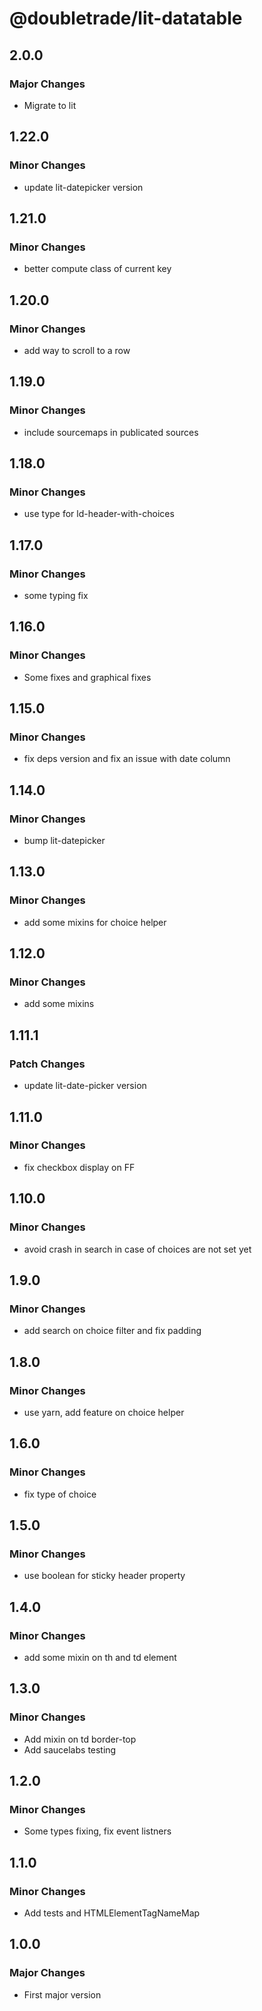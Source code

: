 # @doubletrade/lit-datatable

## 2.0.0

### Major Changes

- Migrate to lit

## 1.22.0

### Minor Changes

- update lit-datepicker version

## 1.21.0

### Minor Changes

- better compute class of current key

## 1.20.0

### Minor Changes

- add way to scroll to a row

## 1.19.0

### Minor Changes

- include sourcemaps in publicated sources

## 1.18.0

### Minor Changes

- use type for ld-header-with-choices

## 1.17.0

### Minor Changes

- some typing fix

## 1.16.0

### Minor Changes

- Some fixes and graphical fixes

## 1.15.0

### Minor Changes

- fix deps version and fix an issue with date column

## 1.14.0

### Minor Changes

- bump lit-datepicker

## 1.13.0

### Minor Changes

- add some mixins for choice helper

## 1.12.0

### Minor Changes

- add some mixins

## 1.11.1

### Patch Changes

- update lit-date-picker version

## 1.11.0

### Minor Changes

- fix checkbox display on FF

## 1.10.0

### Minor Changes

- avoid crash in search in case of choices are not set yet

## 1.9.0

### Minor Changes

- add search on choice filter and fix padding

## 1.8.0

### Minor Changes

- use yarn, add feature on choice helper

## 1.6.0

### Minor Changes

- fix type of choice

## 1.5.0

### Minor Changes

- use boolean for sticky header property

## 1.4.0

### Minor Changes

- add some mixin on th and td element

## 1.3.0

### Minor Changes

- Add mixin on td border-top
- Add saucelabs testing

## 1.2.0

### Minor Changes

- Some types fixing, fix event listners

## 1.1.0

### Minor Changes

- Add tests and HTMLElementTagNameMap

## 1.0.0

### Major Changes

- First major version
